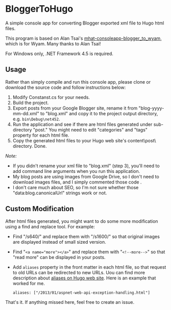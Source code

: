 # BloggerToHugo
A simple console app for converting Blogger exported xml file to Hugo html files.

This program is based on Alan Tsai's [mhat-consoleapp-blogger_to_wyam](https://github.com/alantsai/mhat-consoleapp-blogger_to_wyam), which is for Wyam. Many thanks to Alan Tsai!

For Windows only, .NET Framework 4.5 is required.

## Usage

Rather than simply compile and run this console app, please clone or download the source code and follow instructions below:

1. Modify Constanst.cs for your needs.
2. Build the project.
3. Export posts from your Google Blogger site, rename it from "blog-yyyy-mm-dd.xml" to "blog.xml" and copy it to the project output directory, e.g. `bin\Debug\net452`.
4. Run the application and see if there are html files generated under sub-directory "post." You might need to edit "categories" and "tags" property for each html file.
5. Copy the generated html files to your Hugo web site's content\post\ directory. Done.

*Note:*

- If you didn't rename your xml file to "blog.xml" (step 3), you'll need to add command line arguments when you run this application.
- My blog posts are using images from Google Drive, so I don't need to download images files, and I simply commented those code .
- I don't care much about SEO, so I'm not sure whether those "data:blog.canonicalUrl" strings work or not.

## Custom Modification

After html files generated, you might want to do some more modification using a find and replace tool. For example:

- Find "/s640/" and replace them with "/s1600/" so that original images are displayed instead of small sized version.
- Find "`<a name="more"></a>`" and replace them with "`<!--more-->`" so that "read more" can be displayed in your posts.
- Add `aliases` property in the front matter in each html file, so that request to old URLs can be redirected to new URLs. Uou can find more description about [aliases on Hugo web site](https://gohugo.io/content-management/urls/#aliases). Here is an example that worked for me.

    `aliases: ["/2013/01/aspnet-web-api-exception-handling.html"]`

That's it. If anything missed here, feel free to create an issue.
